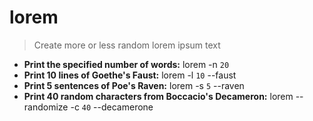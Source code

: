 # lorem
> Create more or less random lorem ipsum text
- **Print the specified number of words:**
lorem -n `20`
- **Print 10 lines of Goethe's Faust:**
lorem -l `10` --faust
- **Print 5 sentences of Poe's Raven:**
lorem -s `5` --raven
- **Print 40 random characters from Boccacio's Decameron:**
lorem --randomize -c `40` --decamerone
